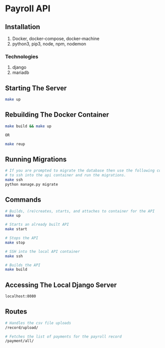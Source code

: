 # Payroll API

## Installation

1. Docker, docker-compose, docker-machine
2. python3, pip3, node, npm, nodemon

### Technologies
1. django
2. mariadb

## Starting The Server

```Bash
make up
```

## Rebuilding The Docker Container

```Bash
make build && make up

OR

make reup
```

## Running Migrations
```Bash
# If you are prompted to migrate the database then use the following commands
# to ssh into the api container and run the migrations.
make ssh
python manage.py migrate
```

## Commands

```Bash
# Builds, (re)creates, starts, and attaches to container for the API
make up

# Starts an already built API
make start

# Stops the API
make stop

# SSH into the local API container
make ssh

# Builds the API
make build
```

## Accessing The Local Django Server

```Bash
localhost:8080
```

## Routes

```Bash
# Handles the csv file uploads
/record/upload/

# Fetches the list of payments for the payroll record
/payment/all/
```